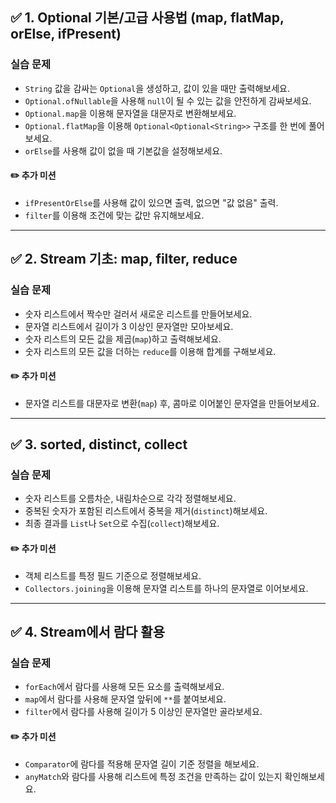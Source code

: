 ## ✅ 1. Optional 기본/고급 사용법 (map, flatMap, orElse, ifPresent)

### 실습 문제

* `String` 값을 감싸는 `Optional`을 생성하고, 값이 있을 때만 출력해보세요.
* `Optional.ofNullable`을 사용해 `null`이 될 수 있는 값을 안전하게 감싸보세요.
* `Optional.map`을 이용해 문자열을 대문자로 변환해보세요.
* `Optional.flatMap`을 이용해 `Optional<Optional<String>>` 구조를 한 번에 풀어보세요.
* `orElse`를 사용해 값이 없을 때 기본값을 설정해보세요.

#### ✏️ 추가 미션

* `ifPresentOrElse`를 사용해 값이 있으면 출력, 없으면 "값 없음" 출력.
* `filter`를 이용해 조건에 맞는 값만 유지해보세요.

---

## ✅ 2. Stream 기초: map, filter, reduce

### 실습 문제

* 숫자 리스트에서 짝수만 걸러서 새로운 리스트를 만들어보세요.
* 문자열 리스트에서 길이가 3 이상인 문자열만 모아보세요.
* 숫자 리스트의 모든 값을 제곱(`map`)하고 출력해보세요.
* 숫자 리스트의 모든 값을 더하는 `reduce`를 이용해 합계를 구해보세요.

#### ✏️ 추가 미션

* 문자열 리스트를 대문자로 변환(`map`) 후, 콤마로 이어붙인 문자열을 만들어보세요.

---

## ✅ 3. sorted, distinct, collect

### 실습 문제

* 숫자 리스트를 오름차순, 내림차순으로 각각 정렬해보세요.
* 중복된 숫자가 포함된 리스트에서 중복을 제거(`distinct`)해보세요.
* 최종 결과를 `List`나 `Set`으로 수집(`collect`)해보세요.

#### ✏️ 추가 미션

* 객체 리스트를 특정 필드 기준으로 정렬해보세요.
* `Collectors.joining`을 이용해 문자열 리스트를 하나의 문자열로 이어보세요.

---

## ✅ 4. Stream에서 람다 활용

### 실습 문제

* `forEach`에서 람다를 사용해 모든 요소를 출력해보세요.
* `map`에서 람다를 사용해 문자열 앞뒤에 `**`를 붙여보세요.
* `filter`에서 람다를 사용해 길이가 5 이상인 문자열만 골라보세요.

#### ✏️ 추가 미션

* `Comparator`에 람다를 적용해 문자열 길이 기준 정렬을 해보세요.
* `anyMatch`와 람다를 사용해 리스트에 특정 조건을 만족하는 값이 있는지 확인해보세요.